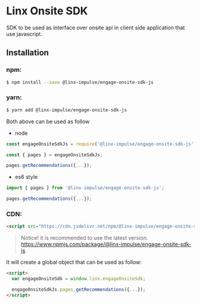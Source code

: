 # Linx Onsite SDK
SDK to be used as interface over onsite api in client side application that use javascript.

## Installation

### npm:
```bash
$ npm install --save @linx-impulse/engage-onsite-sdk-js
```
### yarn:
```bash
$ yarn add @linx-impulse/engage-onsite-sdk-js
```

Both above can be used as follow
- node
```javascript
const engageOnsiteSdkJs = require('@linx-impulse/engage-onsite-sdk-js');

const { pages } = engageOnsiteSdkJs;

pages.getRecommendations({...});
```

- es6 style
```javascript
import { pages } from '@linx-impulse/engage-onsite-sdk-js';

pages.getRecommendations({...});
```

### CDN:
```html
<script src="https://cdn.jsdelivr.net/npm/@linx-impulse/engage-onsite-sdk-js@0.0.0-alpha.7/dist/engage-onsite-sdk-js.js"></script>
```
> Notice! it is recommended to use the latest version.
> https://www.npmjs.com/package/@linx-impulse/engage-onsite-sdk-js


It will create a global object that can be used as follow:
```html
<script>
  var engageOnsiteSdk = window.linx.engageOnsiteSdk;

  engageOnsiteSdkJs.pages.getRecommendations({...});
</script>
```
